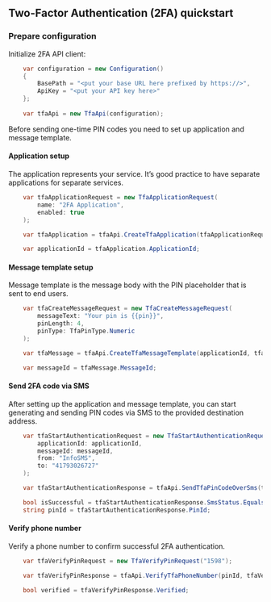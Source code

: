 ## Two-Factor Authentication (2FA) quickstart

### Prepare configuration

Initialize 2FA API client:

```csharp
    var configuration = new Configuration()
    {
        BasePath = "<put your base URL here prefixed by https://>",
        ApiKey = "<put your API key here>"
    };
    
    var tfaApi = new TfaApi(configuration);
```

Before sending one-time PIN codes you need to set up application and message template.

#### Application setup

The application represents your service. It’s good practice to have separate applications for separate services.

```csharp
    var tfaApplicationRequest = new TfaApplicationRequest(
        name: "2FA Application",
        enabled: true
    );

    var tfaApplication = tfaApi.CreateTfaApplication(tfaApplicationRequest);

    var applicationId = tfaApplication.ApplicationId;
```

#### Message template setup

Message template is the message body with the PIN placeholder that is sent to end users.

```csharp
    var tfaCreateMessageRequest = new TfaCreateMessageRequest(
        messageText: "Your pin is {{pin}}",
        pinLength: 4,
        pinType: TfaPinType.Numeric
    );

    var tfaMessage = tfaApi.CreateTfaMessageTemplate(applicationId, tfaCreateMessageRequest);

    var messageId = tfaMessage.MessageId;
```

#### Send 2FA code via SMS

After setting up the application and message template, you can start generating and sending PIN codes via SMS to the provided destination address.

```csharp
    var tfaStartAuthenticationRequest = new TfaStartAuthenticationRequest(
        applicationId: applicationId,
        messageId: messageId,
        from: "InfoSMS",
        to: "41793026727"
    );

    var tfaStartAuthenticationResponse = tfaApi.SendTfaPinCodeOverSms(tfaStartAuthenticationRequest, true);

    bool isSuccessful = tfaStartAuthenticationResponse.SmsStatus.Equals("MESSAGE_SENT");
    string pinId = tfaStartAuthenticationResponse.PinId;
```

#### Verify phone number

Verify a phone number to confirm successful 2FA authentication.

```csharp
    var tfaVerifyPinRequest = new TfaVerifyPinRequest("1598");

    var tfaVerifyPinResponse = tfaApi.VerifyTfaPhoneNumber(pinId, tfaVerifyPinRequest);

    bool verified = tfaVerifyPinResponse.Verified;
```
